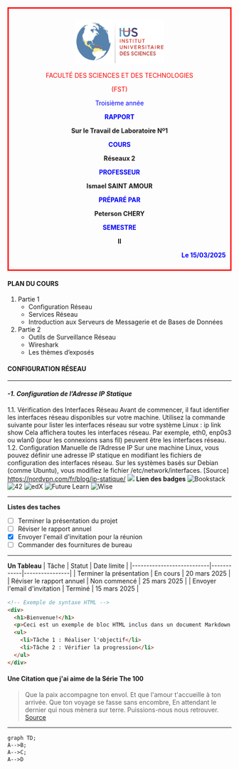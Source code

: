 <div style="border: 3px solid red; padding: 10px;">
<p align="center">
  <img src="https://github.com/PeterGraphic-code/TDD/blob/main/logo%20ius.jpg?raw=true" alt="description de l'image" width="200" height="100">
</p>
<p align="center" style="color:red;">FACULTÉ DES SCIENCES ET DES TECHNOLOGIES
</p> 
<p align="center" style="color:red;">(FST)
</p> 
<p align="center" style="color:BLUE;"> Troisième année
</p> 
<p align="center" style="color:BLUE;"><b>RAPPORT</b></p>
<p align="center"><b>Sur le Travail de Laboratoire Nº1</b></p>
<p align="center" style="color:BLUE;"><b>COURS</b></p>
<p align="center"><b>Réseaux 2</b></p>
<p align="center" style="color:BLUE;"><b>PROFESSEUR</b></p>
<p align="center"><b>Ismael SAINT AMOUR</b></p>
<p align="center" style="color:BLUE;"><b>PRÉPARÉ PAR</b></p>
<p align="center"><b>Peterson CHERY</b></p>
<p align="center" style="color:BLUE;"><b>SEMESTRE</b></p>
<p align="center"><b>II</b></p>
<p align="right" style="color:blue;"><b>
  Le 15/03/2025
</b></p>
</div>

#### PLAN DU COURS
1. Partie 1
   - Configuration Réseau
   - Services Réseau
   - Introduction aux Serveurs de Messagerie et de Bases de Données
2. Partie 2
   - Outils de Surveillance Réseau
   - Wireshark
   - Les thèmes d’exposés
  
#### CONFIGURATION RÉSEAU
********************************************
#### *-1. Configuration de l’Adresse IP Statique*
1.1. Vérification des Interfaces Réseau Avant de commencer, il faut
identifier les interfaces réseau disponibles sur votre machine.
Utilisez la commande suivante pour lister les interfaces réseau sur
votre système Linux :
ip link show
Cela affichera toutes les interfaces réseau. Par exemple, eth0, enp0s3
ou wlan0 (pour les connexions sans fil) peuvent être les interfaces
réseau.
1.2. Configuration Manuelle de l’Adresse IP Sur une machine Linux,
vous pouvez définir une adresse IP statique en modifiant les fichiers
de configuration des interfaces réseau. Sur les systèmes basés sur
Debian (comme Ubuntu), vous modifiez le fichier
/etc/network/interfaces.
[Source] https://nordvpn.com/fr/blog/ip-statique/
![](https://ic.nordcdn.com/v1/https://sb.nordcdn.com/m/8237599ed92f7afe/original/blog-featured-static-ip-svg.svg)
**Lien des badges** 
![Bookstack](https://img.shields.io/badge/Bookstack-%230288D1.svg?style=for-the-badge&logo=bookstack&logoColor=white)
![42](https://img.shields.io/badge/-42-black?style=for-the-badge&logo=42&logoColor=white)
![edX](https://img.shields.io/badge/edX-%2302262B.svg?style=for-the-badge&logo=edX&logoColor=white)
![Future Learn](https://img.shields.io/badge/future%20learn-DE00A5?style=for-the-badge&logo=futurelearn&logoColor=white)
![Wise](https://img.shields.io/badge/Wise-394e79?style=for-the-badge&logo=wise&logoColor=00B9FF)
____________________________________________
**Listes des taches** 
- [ ] Terminer la présentation du projet
- [ ] Réviser le rapport annuel
- [x] Envoyer l'email d'invitation pour la réunion
- [ ] Commander des fournitures de bureau
--------------------------------------------
**Un Tableau** 
| Tâche                     | Statut     | Date limite    |
|---------------------------|------------|----------------|
| Terminer la présentation  | En cours   | 20 mars 2025   |
| Réviser le rapport annuel | Non commencé | 25 mars 2025 |
| Envoyer l'email d'invitation | Terminé   | 15 mars 2025   |

```html
<!-- Exemple de syntaxe HTML -->
<div>
  <h1>Bienvenue!</h1>
  <p>Ceci est un exemple de bloc HTML inclus dans un document Markdown.</p>
  <ul>
    <li>Tâche 1 : Réaliser l'objectif</li>
    <li>Tâche 2 : Vérifier la progression</li>
  </ul>
</div>
```
#### Une Citation que j'ai aime de la Série The 100
> Que la paix accompagne ton envol. Et que l'amour t'accueille à ton arrivée. Que ton voyage se fasse sans encombre, En attendant le dernier qui nous mènera sur terre. Puissions-nous nous retrouver.
[Source](https://citations.ouest-france.fr/citation-serie-the-100/paix-accompagne-ton-envol-amour-135421.html)
____________________________________________
``` mermaid
graph TD;
A-->B;
A-->C;
A-->D
```

